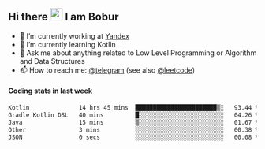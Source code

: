 ## Hi there <img src="https://media.giphy.com/media/hvRJCLFzcasrR4ia7z/giphy.gif" width="25px" height="25px"> I am Bobur

- 💼 I’m currently working at [Yandex](https://yandex.ru/)
- 🌱 I’m currently learning Kotlin
- 💬 Ask me about anything related to Low Level Programming or Algorithm and Data Structures
- 📫 How to reach me: [@telegram](https://t.me/octoant) (see also [@leetcode](https://leetcode.com/octoant/))    

#### Coding stats in last week

<!--START_SECTION:waka-->

```txt
Kotlin              14 hrs 45 mins  ███████████████████████▒░   93.44 %
Gradle Kotlin DSL   40 mins         █░░░░░░░░░░░░░░░░░░░░░░░░   04.26 %
Java                15 mins         ▒░░░░░░░░░░░░░░░░░░░░░░░░   01.67 %
Other               3 mins          ░░░░░░░░░░░░░░░░░░░░░░░░░   00.38 %
JSON                0 secs          ░░░░░░░░░░░░░░░░░░░░░░░░░   00.08 %
```

<!--END_SECTION:waka-->
